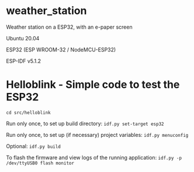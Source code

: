 # weather_station
Weather station on a ESP32, with an e-paper screen

Ubuntu 20.04

ESP32 (ESP WROOM-32 / NodeMCU-ESP32)

ESP-IDF v5.1.2


# Helloblink - Simple code to test the ESP32

`cd src/helloblink`

Run only once, to set up build directory: `idf.py set-target esp32`

Run only once, to set up (if necessary) project variables: `idf.py menuconfig`

Optional: `idf.py build`

To flash the firmware and view logs of the running application: `idf.py -p /dev/ttyUSB0 flash monitor`

